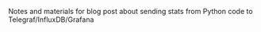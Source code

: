 Notes and materials for blog post about sending stats from Python code to Telegraf/InfluxDB/Grafana
